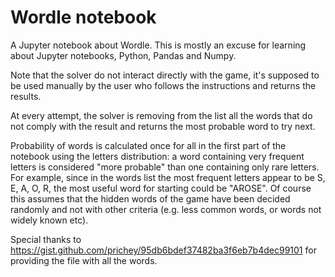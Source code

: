 # Wordle notebook
A Jupyter notebook about Wordle. 
This is mostly an excuse for learning about Jupyter notebooks, Python, Pandas and Numpy.

Note that the solver do not interact directly with the game, it's supposed to be used manually by the user who follows the instructions and returns the results.  

At every attempt, the solver is removing from the list all the words that do not comply with the result and returns the most probable word to try next.

Probability of words is calculated once for all in the first part of the notebook using the letters distribution: a word containing very frequent letters is considered "more probable" than one containing only rare letters. For example, since in the words list the most frequent letters appear to be S, E, A, O, R, the most useful word for starting could be "AROSE". 
Of course this assumes that the hidden words of the game have been decided randomly and not with other criteria (e.g. less common words, or words not widely known etc).

Special thanks to https://gist.github.com/prichey/95db6bdef37482ba3f6eb7b4dec99101 for providing the file with all the words. 
